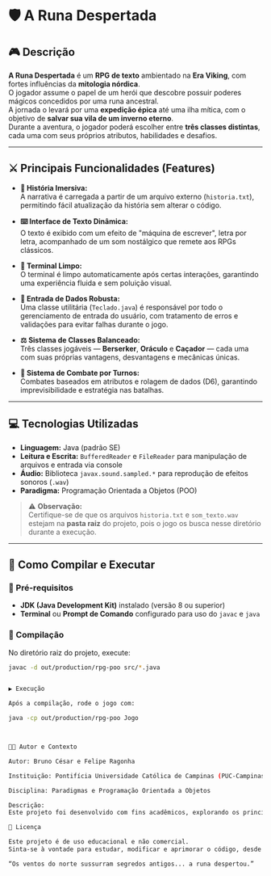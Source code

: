 # 🛡️ A Runa Despertada

## 🎮 Descrição

**A Runa Despertada** é um **RPG de texto** ambientado na **Era Viking**, com fortes influências da **mitologia nórdica**.  
O jogador assume o papel de um herói que descobre possuir poderes mágicos concedidos por uma runa ancestral.  
A jornada o levará por uma **expedição épica** até uma ilha mítica, com o objetivo de **salvar sua vila de um inverno eterno**.  
Durante a aventura, o jogador poderá escolher entre **três classes distintas**, cada uma com seus próprios atributos, habilidades e desafios.

---

## ⚔️ Principais Funcionalidades (Features)

- **📖 História Imersiva:**  
  A narrativa é carregada a partir de um arquivo externo (`historia.txt`), permitindo fácil atualização da história sem alterar o código.

- **⌨️ Interface de Texto Dinâmica:**  
  O texto é exibido com um efeito de "máquina de escrever", letra por letra, acompanhado de um som nostálgico que remete aos RPGs clássicos.

- **🧹 Terminal Limpo:**  
  O terminal é limpo automaticamente após certas interações, garantindo uma experiência fluida e sem poluição visual.

- **🧠 Entrada de Dados Robusta:**  
  Uma classe utilitária (`Teclado.java`) é responsável por todo o gerenciamento de entrada do usuário, com tratamento de erros e validações para evitar falhas durante o jogo.

- **⚖️ Sistema de Classes Balanceado:**  
  Três classes jogáveis — **Berserker**, **Oráculo** e **Caçador** — cada uma com suas próprias vantagens, desvantagens e mecânicas únicas.

- **🎲 Sistema de Combate por Turnos:**  
  Combates baseados em atributos e rolagem de dados (D6), garantindo imprevisibilidade e estratégia nas batalhas.

---

## 💻 Tecnologias Utilizadas

- **Linguagem:** Java (padrão SE)  
- **Leitura e Escrita:** `BufferedReader` e `FileReader` para manipulação de arquivos e entrada via console  
- **Áudio:** Biblioteca `javax.sound.sampled.*` para reprodução de efeitos sonoros (`.wav`)  
- **Paradigma:** Programação Orientada a Objetos (POO)  

> ⚠️ **Observação:**  
> Certifique-se de que os arquivos `historia.txt` e `som_texto.wav` estejam na **pasta raiz** do projeto, pois o jogo os busca nesse diretório durante a execução.

---

## 🚀 Como Compilar e Executar

### 🧰 Pré-requisitos
- **JDK (Java Development Kit)** instalado (versão 8 ou superior)
- **Terminal** ou **Prompt de Comando** configurado para uso do `javac` e `java`

### 🔧 Compilação
No diretório raiz do projeto, execute:
```bash
javac -d out/production/rpg-poo src/*.java


▶️ Execução

Após a compilação, rode o jogo com:

java -cp out/production/rpg-poo Jogo



👨‍💻 Autor e Contexto

Autor: Bruno César e Felipe Ragonha

Instituição: Pontifícia Universidade Católica de Campinas (PUC-Campinas)

Disciplina: Paradigmas e Programação Orientada a Objetos

Descrição:
Este projeto foi desenvolvido com fins acadêmicos, explorando os princípios de Programação Orientada a Objetos, boas práticas de código, e imersão narrativa em jogos de texto.

🧭 Licença

Este projeto é de uso educacional e não comercial.
Sinta-se à vontade para estudar, modificar e aprimorar o código, desde que as devidas atribuições sejam mantidas.

“Os ventos do norte sussurram segredos antigos... a runa despertou.”
